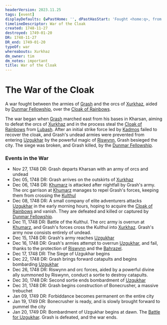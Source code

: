 ```yaml
---
headerVersion: 2023.11.25
tags: [event]
displayDefaults: {wPastHome: '', dPastHasStart: 'Fought <home:q>, from <startDate> to <endDate>'}
timelineDescriptor: War of the Cloak
created: 1748-11-27
destroyed: 1749-01-20
DR: 1748-11-27
DR_end: 1749-01-20
typeOf: war
whereabouts: Xurkhaz
dm_owner: tim
dm_notes: important
title: War of the Cloak
---
```

# The War of the Cloak

A war fought between the armies of [Grash](<../../people/other-nonhumans/grash.md>) and the orcs of [Xurkhaz](<../../gazetteer/upper-istaros/xurkhaz/xurkhaz.md>), aided by [Dunmar Fellowship](<../../people/pcs/dunmar-fellowship/dunmar-fellowship.md>), over the [Cloak of Rainbows](<../../things/artifacts-of-power/cloak-of-rainbows.md>). 

The war began when [Grash](<../../people/other-nonhumans/grash.md>) marched east from his bases in Kharsan, aiming to defeat the orcs of [Xurkhaz](<../../gazetteer/upper-istaros/xurkhaz/xurkhaz.md>) and in the process steal the [Cloak of Rainbows](<../../things/artifacts-of-power/cloak-of-rainbows.md>) from [Lubash](<../../people/orcs/lubash.md>). After an initial strike force led by [Kadmos](<../../people/chardonians/kadmos.md>) failed to recover the cloak, and Grash's undead armies were prevented from entering [Uzgukhar](<../../gazetteer/upper-istaros/xurkhaz/uzgukhar.md>) by the powerful magic of [Riswynn](<../../people/pcs/dunmar-fellowship/riswynn.md>), Grash besieged the city. The siege was broken, and Grash killed, by the [Dunmar Fellowship](<../../people/pcs/dunmar-fellowship/dunmar-fellowship.md>).
### Events in the War

- Nov 27, 1748 DR: Grash departs Kharsan with an army of orcs and undead
- Dec 05, 1748 DR: Grash arrives on the outskirts of [Xurkhaz](<../../gazetteer/upper-istaros/xurkhaz/xurkhaz.md>)
- Dec 06, 1748 DR: [Khumarz](<../../gazetteer/upper-istaros/xurkhaz/khumarz.md>) is attacked after nightfall by Grash's army. The orc garrison at [Khumarz](<../../gazetteer/upper-istaros/xurkhaz/khumarz.md>) manages to repel Grash's forces, keeping them from crossing the [Kulthul](<../../gazetteer/major-rivers/istaros-watershed/kulthul.md>)
- Dec 08, 1748 DR: A small company of elite adventurers attacks [Uzgukhar](<../../gazetteer/upper-istaros/xurkhaz/uzgukhar.md>) in the early morning hours, hoping to acquire the [Cloak of Rainbows](<../../things/artifacts-of-power/cloak-of-rainbows.md>) and vanish. They are defeated and killed or captured by [Dunmar Fellowship](<../../people/pcs/dunmar-fellowship/dunmar-fellowship.md>). 
- Dec 11, 1748 DR:  Battle of the Kulthul. The orc army is overrun at [Khumarz](<../../gazetteer/upper-istaros/xurkhaz/khumarz.md>), and Grash's forces cross the Kulthul into [Xurkhaz](<../../gazetteer/upper-istaros/xurkhaz/xurkhaz.md>). Grash's army now consists entirely of undead. 
- Dec 15, 1748 DR: Grash's army reaches [Uzgukhar](<../../gazetteer/upper-istaros/xurkhaz/uzgukhar.md>)
- Dec 16, 1748 DR: Grash's armies attempt to overrun [Uzgukhar](<../../gazetteer/upper-istaros/xurkhaz/uzgukhar.md>), and fail, thanks to the protection of [Riswynn](<../../people/pcs/dunmar-fellowship/riswynn.md>) and the [Bahrazel](<../../gods-and-religions/gods/embodied-gods/bahrazel/bahrazel.md>). 
- Dec 17, 1748 DR: The Siege of Uzgukhar begins
- Dec 22, 1748 DR: Grash brings forward catapults and begins bombarding [Uzgukhar](<../../gazetteer/upper-istaros/xurkhaz/uzgukhar.md>)
- Dec 26, 1748 DR: Riswynn and orc forces, aided by a powerful divine ally summoned by Riswynn, conduct a sortie to destroy catapults.
- Dec 30, 1748 DR: Second sortie ends bombardment of [Uzgukhar](<../../gazetteer/upper-istaros/xurkhaz/uzgukhar.md>)
- Dec 31, 1748 DR: Grash begins construction of Bonecrusher, a massive trebuchet
- Jan 09, 1749 DR: Forbiddance becomes permanent on the entire city
- Jan 19, 1749 DR: Bonecrusher is ready, and is slowly brought forward to pummel the city
- Jan 20, 1749 DR: Bombardment of Uzgukhar begins at dawn. The [Battle for Uzgukhar](<1749/battle-for-uzgukhar.md>). Grash is defeated, and the war ends.